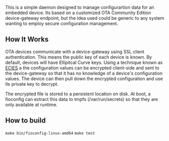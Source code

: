 This is a simple daemon designed to manage configurartion data for an
embedded device. Its based on a customized OTA Community Edition
device-gateway endpoint, but the idea used could be generic to any
system wanting to employ secure configuration management.

## How It Works

OTA devices communicate with a device-gateway using SSL client
authentication. This means the public key of each device is known. By
default, devices will have Ellipitcal Curve keys. Using a technique
known as [ECIES](https://cryptopp.com/wiki/Elliptic_Curve_Integrated_Encryption_Scheme)
a the configuration values can be encrypted client-side and sent to
the device-gateway so that it has no knowledge of a device's configuration
values. The device can then pull down the encrypted configuration and
use its private key to decrypt.

The encrypted file is stored to a persistent location on disk. At boot,
a fioconfig can extract this data to tmpfs (/var/run/secrets) so that
they are only available at runtime.


## How to build
`make bin/fioconfig-linux-amd64`
`make test`
